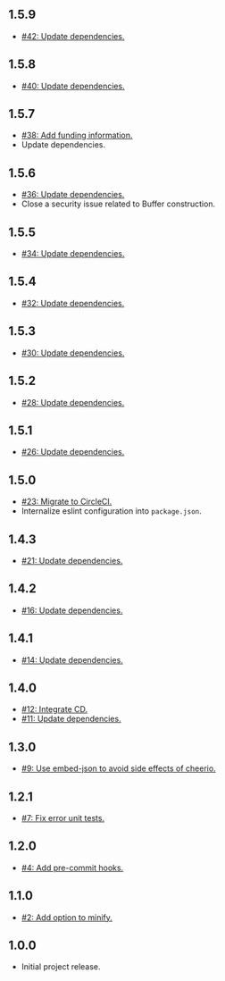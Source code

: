 ## 1.5.9
* [#42: Update dependencies.](https://github.com/haensl/gulp-embed-json/issues/42)

## 1.5.8
* [#40: Update dependencies.](https://github.com/haensl/gulp-embed-json/issues/40)

## 1.5.7
* [#38: Add funding information.](https://github.com/haensl/gulp-embed-json/issues/38)
* Update dependencies.

## 1.5.6
* [#36: Update dependencies.](https://github.com/haensl/gulp-embed-json/issues/36)
* Close a security issue related to Buffer construction.

## 1.5.5
* [#34: Update dependencies.](https://github.com/haensl/gulp-embed-json/issues/34)

## 1.5.4
* [#32: Update dependencies.](https://github.com/haensl/gulp-embed-json/issues/32)

## 1.5.3
* [#30: Update dependencies.](https://github.com/haensl/gulp-embed-json/issues/30)

## 1.5.2
* [#28: Update dependencies.](https://github.com/haensl/gulp-embed-json/issues/28)

## 1.5.1
* [#26: Update dependencies.](https://github.com/haensl/gulp-embed-json/issues/26)

## 1.5.0
* [#23: Migrate to CircleCI.](https://github.com/haensl/gulp-embed-json/issues/23)
* Internalize eslint configuration into `package.json`.

## 1.4.3
* [#21: Update dependencies.](https://github.com/haensl/gulp-embed-json/issues/21)

## 1.4.2
* [#16: Update dependencies.](https://github.com/haensl/gulp-embed-json/issues/16)

## 1.4.1
* [#14: Update dependencies.](https://github.com/haensl/gulp-embed-json/issues/14)

## 1.4.0
* [#12: Integrate CD.](https://github.com/haensl/gulp-embed-json/issues/12)
* [#11: Update dependencies.](https://github.com/haensl/gulp-embed-json/issues/11)

## 1.3.0
* [#9: Use embed-json to avoid side effects of cheerio.](https://github.com/haensl/gulp-embed-json/issues/9)

## 1.2.1
* [#7: Fix error unit tests.](https://github.com/haensl/gulp-embed-json/issues/7)

## 1.2.0
* [#4: Add pre-commit hooks.](https://github.com/haensl/gulp-embed-json/issues/4)

## 1.1.0
* [#2: Add option to minify.](https://github.com/haensl/gulp-embed-json/issues/2)

## 1.0.0
* Initial project release.

